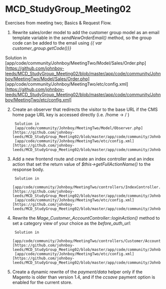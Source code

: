 MCD_StudyGroup_Meeting02
========================

Exercises from meeting two; Basics &amp; Request Flow.

1. Rewrite sales/order model to add the customer group model as an email template variable in the *sendNewOrderEmail()* method, so the group code can be added to the email using *{{ var customer_group.getCode()}}*

Solution in 
[app/code/community/Johnboy/MeetingTwo/Model/Sales/Order.php][https://github.com/johnboy-leeds/MCD_StudyGroup_Meeting02/blob/master/app/code/community/Johnboy/MeetingTwo/Model/Sales/Order.php]
[app/code/community/Johnboy/MeetingTwo/etc/config.xml][https://github.com/johnboy-leeds/MCD_StudyGroup_Meeting02/blob/master/app/code/community/Johnboy/MeetingTwo/etc/config.xml]

2. Create an observer that redirects the visitor to the base URL if the CMS home page URL key is accessed directly (i.e. /home -> / )

        Solution in 
        [app/code/community/Johnboy/MeetingTwo/Model/Observer.php][https://github.com/johnboy-leeds/MCD_StudyGroup_Meeting02/blob/master/app/code/community/Johnboy/MeetingTwo/Model/Observer.php]
        [app/code/community/Johnboy/MeetingTwo/etc/config.xml][https://github.com/johnboy-leeds/MCD_StudyGroup_Meeting02/blob/master/app/code/community/Johnboy/MeetingTwo/etc/config.xml]

3. Add a new frontend route and create an index controller and an index action that set the return value of *$this->getFullActionName()* to the response body.

        Solution in 
        [app/code/community/Johnboy/MeetingTwo/controllers/IndexController.php][https://github.com/johnboy-leeds/MCD_StudyGroup_Meeting02/blob/master/app/code/community/Johnboy/MeetingTwo/controllers/IndexController.php]
        [app/code/community/Johnboy/MeetingTwo/etc/config.xml][https://github.com/johnboy-leeds/MCD_StudyGroup_Meeting02/blob/master/app/code/community/Johnboy/MeetingTwo/etc/config.xml]

4. Rewrite the *Mage_Customer_AccountController::loginAction()* method to set a category view of your choice as the *before_auth_url*:

        Solution in 
        [app/code/community/Johnboy/MeetingTwo/controllers/Customer/AccountController.php][https://github.com/johnboy-leeds/MCD_StudyGroup_Meeting02/blob/master/app/code/community/Johnboy/MeetingTwo/controllers/Customer/AccountController.php]
        [app/code/community/Johnboy/MeetingTwo/etc/config.xml][https://github.com/johnboy-leeds/MCD_StudyGroup_Meeting02/blob/master/app/code/community/Johnboy/MeetingTwo/etc/config.xml]

5. Create a dynamic rewrite of the *payment/data* helper only if the Magento is older than version 1.4, and if the *ccsave* payment option is enabled for the current store.